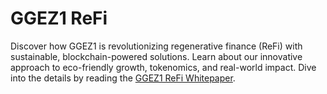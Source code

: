 # GGEZ1 ReFi

Discover how GGEZ1 is revolutionizing regenerative finance (ReFi) with sustainable, blockchain-powered solutions. Learn about our innovative approach to eco-friendly growth, tokenomics, and real-world impact. Dive into the details by reading the [GGEZ1 ReFi Whitepaper](https://ggez.one/pdfs/GGEZ1_ReFi.pdf).
